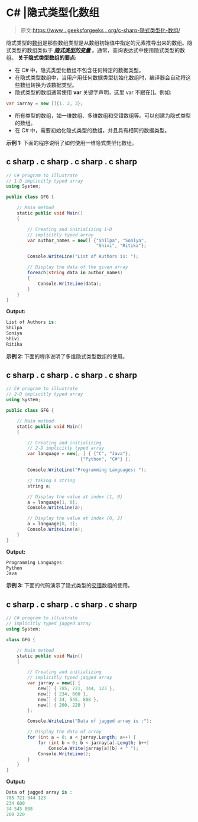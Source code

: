 # C# |隐式类型化数组

> 原文:[https://www . geeksforgeeks . org/c-sharp-隐式类型化-数组/](https://www.geeksforgeeks.org/c-sharp-implicitly-typed-arrays/)

隐式类型的[数组](https://www.geeksforgeeks.org/c-sharp-arrays/)是那些数组类型是从数组初始值中指定的元素推导出来的数组。隐式类型的数组类似于 [***隐式类型的变量***](https://www.geeksforgeeks.org/c-implicitly-typed-local-variables-var/) 。通常，查询表达式中使用隐式类型的数组。
**关于隐式类型数组的要点:**

*   在 C# 中，隐式类型化数组不包含任何特定的数据类型。
*   在隐式类型数组中，当用户用任何数据类型初始化数组时，编译器会自动将这些数组转换为该数据类型。
*   隐式类型的数组通常使用 **var** 关键字声明，这里 var 不跟在[]。例如:

```cs
var iarray = new []{1, 2, 3};
```

*   所有类型的数组，如一维数组、多维数组和交错数组等。可以创建为隐式类型的数组。
*   在 C# 中，需要初始化隐式类型的数组，并且具有相同的数据类型。

**示例 1:** 下面的程序说明了如何使用一维隐式类型化数组。

## c sharp . c sharp . c sharp . c sharp

```cs
// C# program to illustrate
// 1-D implicitly typed array
using System;

public class GFG {

    // Main method
    static public void Main()
    {

        // Creating and initializing 1-D
        // implicitly typed array
        var author_names = new[] {"Shilpa", "Soniya",
                                  "Shivi", "Ritika"};

        Console.WriteLine("List of Authors is: ");

        // Display the data of the given array
        foreach(string data in author_names)
        {
            Console.WriteLine(data);
        }
    }
}
```

**Output:** 

```cs
List of Authors is: 
Shilpa
Soniya
Shivi
Ritika
```

**示例 2:** 下面的程序说明了多维隐式类型数组的使用。

## c sharp . c sharp . c sharp . c sharp

```cs
// C# program to illustrate
// 2-D implicitly typed array
using System;

public class GFG {

    // Main method
    static public void Main()
    {

        // Creating and initializing
        // 2-D implicitly typed array
        var language = new[, ] { {"C", "Java"},
                            {"Python", "C#"} };

        Console.WriteLine("Programming Languages: ");

        // taking a string
        string a;

        // Display the value at index [1, 0]
        a = language[1, 0];
        Console.WriteLine(a);

        // Display the value at index [0, 2]
        a = language[0, 1];
        Console.WriteLine(a);
    }
}
```

**Output:** 

```cs
Programming Languages: 
Python
Java
```

**示例 3:** 下面的代码演示了隐式类型的[交错](https://www.geeksforgeeks.org/c-jagged-arrays/)数组的使用。

## c sharp . c sharp . c sharp . c sharp

```cs
// C# program to illustrate
// implicitly typed jagged array
using System;

class GFG {

    // Main method
    static public void Main()
    {

        // Creating and initializing
        // implicitly typed jagged array
        var jarray = new[] {
            new[] { 785, 721, 344, 123 },
            new[] { 234, 600 },
            new[] { 34, 545, 808 },
            new[] { 200, 220 }
        };

        Console.WriteLine("Data of jagged array is :");

        // Display the data of array
        for (int a = 0; a < jarray.Length; a++) {
            for (int b = 0; b < jarray[a].Length; b++)
                Console.Write(jarray[a][b] + " ");
            Console.WriteLine();
        }
    }
}
```

**Output:** 

```cs
Data of jagged array is :
785 721 344 123 
234 600 
34 545 808 
200 220
```